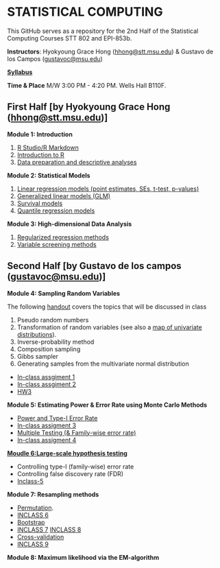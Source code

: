 # STATISTICAL COMPUTING


This GitHub serves as a repository for the 2nd Half of the Statistical Computing Courses STT 802 and EPI-853b.

**Instructors**: Hyokyoung Grace Hong (hhong@stt.msu.edu) & Gustavo de los Campos (gustavoc@msu.edu)

**[Syllabus](https://app.box.com/s/4l7zea2zvqa1kq3137tujqdx0opiif1z)**

**Time & Place** M/W 	3:00 PM - 4:20 PM. Wells Hall B110F.



## First Half [by Hyokyoung Grace Hong (hhong@stt.msu.edu)]

**Module 1: Introduction**

  1. [R Studio/R Markdown](https://github.com/younghhk/STAT_COMP/blob/master/Rmarkdown.md)
  2. [Introduction to R](https://github.com/younghhk/STAT_COMP/blob/master/RIntro.md)
  3. [Data preparation and descriptive analyses](https://github.com/younghhk/STAT_COMP/blob/master/DESCRIPTIVE_STATS.md) 
 

**Module 2: Statistical Models**

  1. [Linear regression models (point estimates, SEs, t-test, p-values)](https://github.com/younghhk/STAT_COMP/blob/master/LM.md)
  2. [Generalized linear models (GLM)](https://github.com/younghhk/STAT_COMP/blob/master/GLM.md)
  3. [Survival models](https://github.com/younghhk/STAT_COMP/blob/master/SURVREG.md)
  4. [Quantile regression models](https://github.com/younghhk/STAT_COMP/blob/master/QR.md)

**Module 3: High-dimensional Data Analysis**

  1. [Regularized regression methods](https://github.com/younghhk/STAT_COMP/blob/master/PENREG.md)
  2. [Variable screening methods](https://github.com/younghhk/STAT_COMP/blob/master/VS.md) 

## Second Half [by Gustavo de los campos (gustavoc@msu.edu)]

**Module 4: Sampling Random Variables**

The following [handout](https://github.com/gdlc/STAT_COMP/blob/master/SimulatingRandomVariables.pdf) covers the topics that will be discussed in class 

  1. Pseudo random numbers
  2. Transformation of random variables (see also a [map of univariate distributions](https://github.com/gdlc/STAT_COMP/blob/master/distributionsCasellaAndBerger.png)).
  3. Inverse-probability method
  4. Composition sampling
  5. Gibbs sampler
  6. Generating samples from the multivariate normal distribution

  - [In-class assgiment 1](https://github.com/gdlc/STAT_COMP/blob/master/INCLASS_1.md)
  - [In-class assgiment 2](https://github.com/gdlc/STAT_COMP/blob/master/INCLASS_2.md)
  - [HW3](https://github.com/gdlc/STAT_COMP/blob/master/HW3_SIMULATION_RVs.md)
  
**Module 5: Estimating Power & Error Rate using Monte Carlo Methods**

  - [Power and Type-I Error Rate](https://github.com/gdlc/STAT_COMP/blob/master/POWER_AND_TYPE-I_ERROR.md)
  - [In-class assigment 3](https://github.com/gdlc/STAT_COMP/blob/master/INCLASS_3.md)
  - [Multiple Testing (& Family-wise error rate)](https://github.com/gdlc/STAT_COMP/blob/master/LARGE_SCALE_TESTING.md)
  - [In-class assigment 4](https://github.com/gdlc/STAT_COMP/blob/master/INCLASS_4.md)

**[Moudle 6:Large-scale hypothesis testing](https://github.com/gdlc/STAT_COMP/blob/master/LARGE_SCALE_TESTING.md)**

  - Controlling type-I (family-wise) error rate
  - Controlling false discovery rate (FDR)
  - [Inclass-5]( https://github.com/gdlc/STAT_COMP/blob/master/INCLASS_5.md)
	
**Module 7: Resampling methods**
   - [Permutation](https://github.com/gdlc/STAT_COMP/blob/master/PERMUTATION.md).   
   - [INCLASS 6](https://github.com/gdlc/STAT_COMP/blob/master/INCLASS_6.md)
   - [Bootstrap](https://github.com/gdlc/STAT_COMP/blob/master/BOOTSTRAP.md)
   - [INCLASS 7](https://github.com/gdlc/STAT_COMP/blob/master/INCLASS_7.md)   [INCLASS 8](https://github.com/gdlc/STAT_COMP/blob/master/INCLASS_8.md)
   - [Cross-validation](https://github.com/gdlc/STAT_COMP/blob/master/CROSSVALIDATION.md)
   - [INCLASS 9](https://github.com/gdlc/STAT_COMP/blob/master/INCLASS_9.md)
  
**Module 8: Maximum likelihood via the EM-algorithm**

